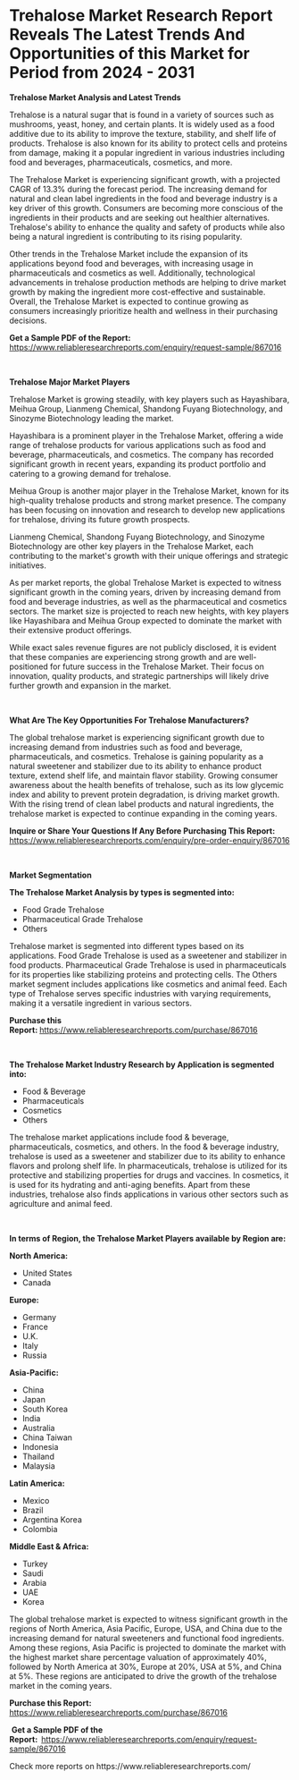 <p><h1>Trehalose Market Research Report Reveals The Latest Trends And Opportunities of this Market for Period from 2024 - 2031</h1></p><p><strong>Trehalose Market Analysis and Latest Trends</strong></p>
<p><p>Trehalose is a natural sugar that is found in a variety of sources such as mushrooms, yeast, honey, and certain plants. It is widely used as a food additive due to its ability to improve the texture, stability, and shelf life of products. Trehalose is also known for its ability to protect cells and proteins from damage, making it a popular ingredient in various industries including food and beverages, pharmaceuticals, cosmetics, and more.</p><p>The Trehalose Market is experiencing significant growth, with a projected CAGR of 13.3% during the forecast period. The increasing demand for natural and clean label ingredients in the food and beverage industry is a key driver of this growth. Consumers are becoming more conscious of the ingredients in their products and are seeking out healthier alternatives. Trehalose's ability to enhance the quality and safety of products while also being a natural ingredient is contributing to its rising popularity.</p><p>Other trends in the Trehalose Market include the expansion of its applications beyond food and beverages, with increasing usage in pharmaceuticals and cosmetics as well. Additionally, technological advancements in trehalose production methods are helping to drive market growth by making the ingredient more cost-effective and sustainable. Overall, the Trehalose Market is expected to continue growing as consumers increasingly prioritize health and wellness in their purchasing decisions.</p></p>
<p><strong>Get a Sample PDF of the Report:&nbsp;</strong> <a href="https://www.reliableresearchreports.com/enquiry/request-sample/867016">https://www.reliableresearchreports.com/enquiry/request-sample/867016</a></p>
<p>&nbsp;</p>
<p><strong>Trehalose Major Market Players</strong></p>
<p><p>Trehalose Market is growing steadily, with key players such as Hayashibara, Meihua Group, Lianmeng Chemical, Shandong Fuyang Biotechnology, and Sinozyme Biotechnology leading the market.</p><p>Hayashibara is a prominent player in the Trehalose Market, offering a wide range of trehalose products for various applications such as food and beverage, pharmaceuticals, and cosmetics. The company has recorded significant growth in recent years, expanding its product portfolio and catering to a growing demand for trehalose.</p><p>Meihua Group is another major player in the Trehalose Market, known for its high-quality trehalose products and strong market presence. The company has been focusing on innovation and research to develop new applications for trehalose, driving its future growth prospects.</p><p>Lianmeng Chemical, Shandong Fuyang Biotechnology, and Sinozyme Biotechnology are other key players in the Trehalose Market, each contributing to the market's growth with their unique offerings and strategic initiatives.</p><p>As per market reports, the global Trehalose Market is expected to witness significant growth in the coming years, driven by increasing demand from food and beverage industries, as well as the pharmaceutical and cosmetics sectors. The market size is projected to reach new heights, with key players like Hayashibara and Meihua Group expected to dominate the market with their extensive product offerings.</p><p>While exact sales revenue figures are not publicly disclosed, it is evident that these companies are experiencing strong growth and are well-positioned for future success in the Trehalose Market. Their focus on innovation, quality products, and strategic partnerships will likely drive further growth and expansion in the market.</p></p>
<p>&nbsp;</p>
<p><strong>What Are The Key Opportunities For Trehalose Manufacturers?</strong></p>
<p><p>The global trehalose market is experiencing significant growth due to increasing demand from industries such as food and beverage, pharmaceuticals, and cosmetics. Trehalose is gaining popularity as a natural sweetener and stabilizer due to its ability to enhance product texture, extend shelf life, and maintain flavor stability. Growing consumer awareness about the health benefits of trehalose, such as its low glycemic index and ability to prevent protein degradation, is driving market growth. With the rising trend of clean label products and natural ingredients, the trehalose market is expected to continue expanding in the coming years.</p></p>
<p><strong>Inquire or Share Your Questions If Any Before Purchasing This Report:</strong> <a href="https://www.reliableresearchreports.com/enquiry/pre-order-enquiry/867016">https://www.reliableresearchreports.com/enquiry/pre-order-enquiry/867016</a></p>
<p>&nbsp;</p>
<p><strong>Market Segmentation</strong></p>
<p><strong>The Trehalose Market Analysis by types is segmented into:</strong></p>
<p><ul><li>Food Grade Trehalose</li><li>Pharmaceutical Grade Trehalose</li><li>Others</li></ul></p>
<p><p>Trehalose market is segmented into different types based on its applications. Food Grade Trehalose is used as a sweetener and stabilizer in food products. Pharmaceutical Grade Trehalose is used in pharmaceuticals for its properties like stabilizing proteins and protecting cells. The Others market segment includes applications like cosmetics and animal feed. Each type of Trehalose serves specific industries with varying requirements, making it a versatile ingredient in various sectors.</p></p>
<p><strong>Purchase this Report:&nbsp;</strong><a href="https://www.reliableresearchreports.com/purchase/867016">https://www.reliableresearchreports.com/purchase/867016</a></p>
<p>&nbsp;</p>
<p><strong>The Trehalose Market Industry Research by Application is segmented into:</strong></p>
<p><ul><li>Food & Beverage</li><li>Pharmaceuticals</li><li>Cosmetics</li><li>Others</li></ul></p>
<p><p>The trehalose market applications include food & beverage, pharmaceuticals, cosmetics, and others. In the food & beverage industry, trehalose is used as a sweetener and stabilizer due to its ability to enhance flavors and prolong shelf life. In pharmaceuticals, trehalose is utilized for its protective and stabilizing properties for drugs and vaccines. In cosmetics, it is used for its hydrating and anti-aging benefits. Apart from these industries, trehalose also finds applications in various other sectors such as agriculture and animal feed.</p></p>
<p>&nbsp;</p>
<p><strong>In terms of Region, the Trehalose Market Players available by Region are:</strong></p>
<p>
    <p> <strong> North America: </strong>
        <ul>
            <li>United States</li>
            <li>Canada</li>
        </ul>
        </p> 
    <p> <strong> Europe: </strong>
        <ul>
            <li>Germany</li>
            <li>France</li>
            <li>U.K.</li>
            <li>Italy</li>
            <li>Russia</li>
        </ul>
        </p> 
    <p> <strong> Asia-Pacific: </strong>
        <ul>
            <li>China</li>
            <li>Japan</li>
            <li>South Korea</li>
            <li>India</li>
            <li>Australia</li>
            <li>China Taiwan</li>
            <li>Indonesia</li>
            <li>Thailand</li>
            <li>Malaysia</li>
        </ul>
        </p> 
    <p> <strong> Latin America: </strong>
        <ul>
            <li>Mexico</li>
            <li>Brazil</li>
            <li>Argentina Korea</li>
            <li>Colombia</li>
        </ul>
        </p> 
    <p> <strong> Middle East & Africa: </strong>
        <ul>
            <li>Turkey</li>
            <li>Saudi</li>
            <li>Arabia</li>
            <li>UAE</li>
            <li>Korea</li>
        </ul>
    </p>
    </p>
<p><p>The global trehalose market is expected to witness significant growth in the regions of North America, Asia Pacific, Europe, USA, and China due to the increasing demand for natural sweeteners and functional food ingredients. Among these regions, Asia Pacific is projected to dominate the market with the highest market share percentage valuation of approximately 40%, followed by North America at 30%, Europe at 20%, USA at 5%, and China at 5%. These regions are anticipated to drive the growth of the trehalose market in the coming years.</p></p>
<p><strong>Purchase this Report: </strong><a href="https://www.reliableresearchreports.com/purchase/867016">https://www.reliableresearchreports.com/purchase/867016</a></p>
<p>&nbsp;<strong>Get a Sample PDF of the Report:&nbsp;&nbsp;</strong><a href="https://www.reliableresearchreports.com/enquiry/request-sample/867016">https://www.reliableresearchreports.com/enquiry/request-sample/867016</a></p>
<p><strong></strong></p>
<p>Check more reports on https://www.reliableresearchreports.com/</p>